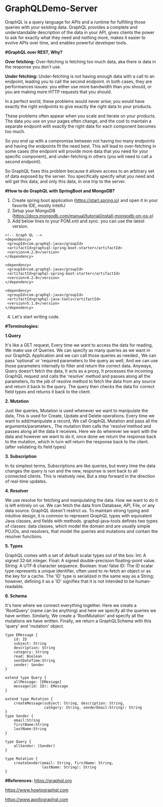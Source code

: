 # GraphQLDemo-Server
GraphQL is a query language for APIs and a runtime for fulfilling those queries with your existing data. GraphQL provides a complete and understandable description of the data in your API, gives clients the power to ask for exactly what they need and nothing more, makes it easier to evolve APIs over time, and enables powerful developer tools.

**#GraphQL over REST, Why?**

**Over fetching:** Over-fetching is fetching too much data, aka there is data in the response you don't use.

**Under fetching:** Under-fetching is not having enough data with a call to an endpoint, leading you to call the second endpoint.
In both cases, they are performances issues: you either use more bandwidth than you should, or you are making more HTTP requests that you should.

In a perfect world, these problems would never arise; you would have exactly the right endpoints to give exactly the right data to your products.

These problems often appear when you scale and iterate on your products. The data you use on your pages often change, and the cost to maintain a separate endpoint with exactly the right data for each component becomes too much.

So you end up with a compromise between not having too many endpoints and having the endpoints fit the need best. This will lead to over-fetching in some cases (the endpoint will provide more data that you need for your specific component), and under-fetching in others (you will need to call a second endpoint).

So GraphQL fixes this problem because it allows access to an arbitrary set of data exposed by the server. You specifically specify what you need and will get this data, and only this data, in one trip to the server.

**#How to do GraphQL with SpringBoot and MongoDB?**

1. Create spring boot application (https://start.spring.io) and open it in your favorite IDE, mostly IntelliJ
2. Setup your MongoDB (https://docs.mongodb.com/manual/tutorial/install-mongodb-on-os-x)
3. Add below lines to your POM.xml and sync. you can use the latest version.
```
<!-- Graph QL -->
<dependency>
 <groupId>com.graphql-java</groupId>
 <artifactId>graphiql-spring-boot-starter</artifactId>
 <version>4.2.0</version>
</dependency>

<dependency>
 <groupId>com.graphql-java</groupId>
 <artifactId>graphql-spring-boot-starter</artifactId>
 <version>4.2.0</version>
</dependency>

<dependency>
 <groupId>com.graphql-java</groupId>
 <artifactId>graphql-java-tools</artifactId>
 <version>5.1.0</version>
</dependency>
```

4. Let's start writing code.
 

**#Terminologies:**

**1.Query**

It's like a GET request, Every time we want to access the data for reading, We make use of Queries.
We can specify as many queries as we want in our GraphQL Application and we can call those queries as needed.,
We can pass 'optional' or  'required parameters to the query as well, And we can use those parameters internally to filter and return the correct data.
Anyways, Query doesn't fetch the data, It acts as a proxy, It processes the incoming GraphQL request and calls the 'resolve' method and passes along all the parameters, Its the job of resolve method to fetch the data from any source and return it back to the query.
The query then checks the data for correct field types and returns it back to the client.

**2. Mutation**

Just like queries, Mutation is used whenever we want to manipulate the data, This is used for Create, Update and Delete operations.
Every time we want to add/manipulate a record, We call GraphQL Mutation and pass all the arguments/parameters., The mutation then calls the 'resolve'method and passes along all the data it receives.
Here we do wherever we want with the data and however we want to do it, once done we return the response back to the mutation, which in turn will return the response back to the client. (after validating its field types)

**3. Subscription**

In its simplest terms, Subscriptions are like queries, but every time the data changes the query is run and the new, response is sent back to all connected clients.
This is relatively new, But a step forward in the direction of real-time updates.

**4. Resolver**

We use resolve for fetching and manipulating the data. How we want to do it is left entirely on us.
We can fetch the data from Database, API, File, or any data source. GraphQL doesn't restrict us.
To maintain strong typing and intuitive design, it is common to represent GraphQL types with equivalent Java classes, and fields with methods. graphql-java-tools defines two types of classes: data classes, which model the domain and are usually simple POJOs, and resolvers, that model the queries and mutations and contain the resolver functions.

**5. Types**

GraphQL comes with a set of default scalar types out of the box:
Int: A signed 32‐bit integer.
Float: A signed double-precision floating-point value.
String: A UTF‐8 character sequence.
Boolean: true/ false
ID: The ID scalar type represents a unique identifier, often used to re-fetch an object or as the key for a cache. The 'ID' type is serialized in the same way as a String; however, defining it as a 'ID' signifies that it is not intended to be human‐readable.

**6. Schema**

It's here where we connect everything together.
Here we create a 'RootQuery' (name can be anything) and here we specify all the queries we have written.
Similarly, We create a 'RootMutation' and specify all the mutations we have written.
Finally, we return a GraphQLSchema with this 'query' and  'mutation' object.
 
```
type EMessage {
    id: ID
    subject: String
    description: String
    category: String
    read: Boolean
    sentDateTime:String
    sender: Sender
}

extend type Query {
    allMessage: [EMessage]
    message(id: ID): EMessage
}

extend type Mutation {
    createMessage(subject: String, description: String,
                  category: String, senderEmail:String): String
}
type Sender {
    email:String
    firstName:String
    lastName:String
}

type Query {
    allSender: [Sender]
}

type Mutation {
    createSender(email: String, firstName: String,
                 lastName: String): String
}
```

**#References:**
https://graphql.org

https://www.howtographql.com

https://www.apollographql.com
